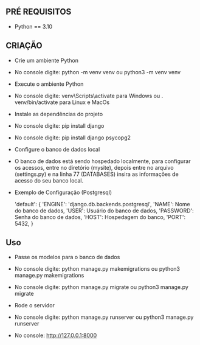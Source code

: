 ## PRÉ REQUISITOS
- Python == 3.10


## CRIAÇÃO
- Crie um ambiente Python
 - No console digite: python -m venv venv ou python3 -m venv venv

- Execute o ambiente Python
 - No console digite: venv\Scripts\activate para Windows ou . venv/bin/activate para Linux e MacOs

- Instale as dependências do projeto
 - No console digite: pip install django
 - No console digite: pip install django psycopg2

- Configure o banco de dados local
 - O banco de dados está sendo hospedado localmente, para configurar os acessos, entre no diretório (mysite), depois entre no arquivo (settings.py) 
 e na linha 77 (DATABASES) insira as informações de acesso do seu banco local.

 - Exemplo de Configuração (Postgresql)

    'default': { 
        'ENGINE': 'django.db.backends.postgresql', 
        'NAME': Nome do banco de dados, 
        'USER': Usuário do banco de dados, 
        'PASSWORD': Senha do banco de dados, 
        'HOST': Hospedagem do banco, 
        'PORT': 5432, 
    } 


## Uso
- Passe os modelos para o banco de dados
 - No console digite: python manage.py makemigrations ou python3 manage.py makemigrations
 - No console digite: python manage.py migrate ou python3 manage.py migrate

- Rode o servidor
 - No console digite: python manage.py runserver ou python3 manage.py runserver
 - No console: http://127.0.0.1:8000
